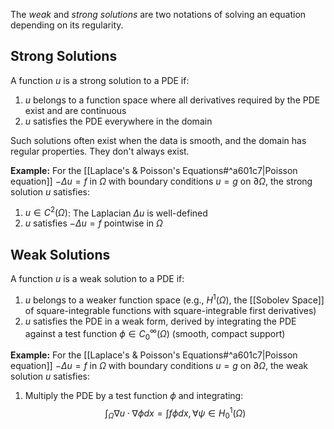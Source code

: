 The *weak* and *strong solutions* are two notations of solving an equation depending on its regularity.

## Strong Solutions
A function $u$ is a strong solution to a PDE if:
1. $u$ belongs to a function space where all derivatives required by the PDE exist and are continuous
2. $u$ satisfies the PDE everywhere in the domain

Such solutions often exist when the data is smooth, and the domain has regular properties. They don't always exist.

**Example:**
For the [[Laplace's & Poisson's Equations#^a601c7|Poisson equation]] $-\Delta u=f$ in $\Omega$ with boundary conditions $u=g$ on $\partial \Omega$, the strong solution $u$ satisfies:
1. $u \in C^2(\Omega)$: The Laplacian $\Delta u$ is well-defined
2. $u$ satisfies $-\Delta u=f$ pointwise in $\Omega$ 

## Weak Solutions
A function $u$ is a weak solution to a PDE if:
1. $u$ belongs to a weaker function space (e.g., $H^1(\Omega)$, the [[Sobolev Space]] of square-integrable functions with square-integrable first derivatives)
2. $u$ satisfies the PDE in a weak form, derived by integrating the PDE against a test function $\phi \in C_{0}^\infty(\Omega)$ (smooth, compact support)

**Example:**
For the [[Laplace's & Poisson's Equations#^a601c7|Poisson equation]] $-\Delta u=f$ in $\Omega$ with boundary conditions $u=g$ on $\partial \Omega$, the weak solution $u$ satisfies:
1. Multiply the PDE by a test function $\phi$ and integrating:
$$
\int_{\Omega}\nabla  u \cdot \nabla \phi dx = \int f \phi dx,\forall \psi \in H_{0}^1(\Omega)
$$